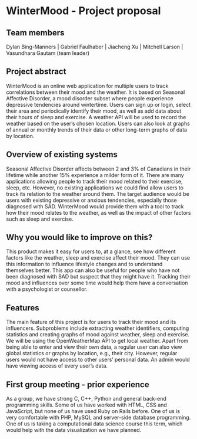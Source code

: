 # WinterMood - Project proposal
 
## Team members
 
Dylan Bing-Manners | ⁠⁠⁠Gabriel Faulhaber | Jiacheng Xu | Mitchell Larson | Vasundhara Gautam (team leader)

## Project abstract
 
WinterMood is an online web application for multiple users to track correlations between their mood and the weather. It is based on Seasonal Affective Disorder, a mood disorder subset where people experience depressive tendencies around wintertime. Users can sign up or login, select their area and periodically identify their mood, as well as add data about their hours of sleep and exercise. A weather API will be used to record the weather based on the user’s chosen location. Users can also look at graphs of annual or monthly trends of their data or other long-term graphs of data by location.
 
## Overview of existing systems
 
Seasonal Affective Disorder affects between 2 and 3% of Canadians in their lifetime while another 15% experience a milder form of it. There are many applications allowing people to track their mood related to their exercise, sleep, etc. However, no existing applications we could find allow users to track its relation to the weather around them.
The target audience would be users with existing depressive or anxious tendencies, especially those diagnosed with SAD. WinterMood would provide them with a tool to track how their mood relates to the weather, as well as the impact of other factors such as sleep and exercise.
 
## Why you would like to improve on this?
 
This product makes it easy for users to, at a glance, see how different factors like the weather, sleep and exercise affect their mood. They can use this information to influence lifestyle changes and to understand themselves better. This app can also be useful for people who have not been diagnosed with SAD but suspect that they might have it. Tracking their mood and influences over some time would help them have a conversation with a psychologist or counsellor.
 
## Features
 
The main feature of this project is for users to track their mood and its influencers. Subproblems include extracting weather identifiers, computing statistics and creating graphs of mood against weather, sleep and exercise. We will be using the OpenWeatherMap API to get local weather.
Apart from being able to enter and view their own data, a regular user can also view global statistics or graphs by location, e.g., their city. However, regular users would not have access to other users’ personal data. An admin would have viewing access of every user’s data.
 
## First group meeting - prior experience
 
As a group, we have strong C, C++, Python and general back-end programming skills. Some of us have worked with HTML, CSS and JavaScript, but none of us have used Ruby on Rails before. One of us is very comfortable with PHP, MySQL and server-side database programming. One of us is taking a computational data science course this term, which would help with the data visualization we have planned.
